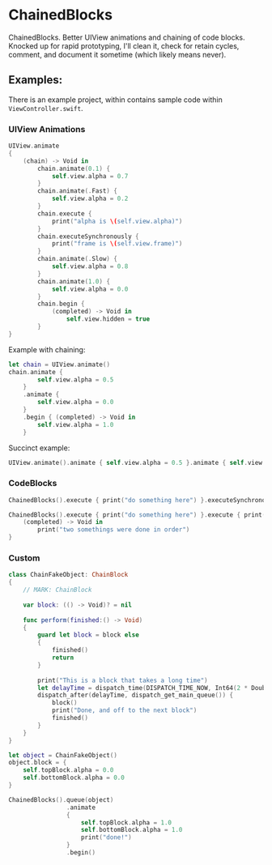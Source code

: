# ChainedBlocks
ChainedBlocks. Better UIView animations and chaining of code blocks.   
Knocked up for rapid prototyping, I'll clean it, check for retain cycles, comment, and document it sometime (which likely means never).

## Examples:

There is an example project, within contains sample code within `ViewController.swift`.

### UIView Animations

```swift
UIView.animate
{
	(chain) -> Void in
		chain.animate(0.1) {
			self.view.alpha = 0.7
		}
		chain.animate(.Fast) {
			self.view.alpha = 0.2
		}
		chain.execute {
			print("alpha is \(self.view.alpha)")
		}
		chain.executeSynchronously {
			print("frame is \(self.view.frame)")
		}
		chain.animate(.Slow) {
			self.view.alpha = 0.8
		}
		chain.animate(1.0) {
			self.view.alpha = 0.0
		}
		chain.begin {
			(completed) -> Void in
				self.view.hidden = true
		}
}
```

Example with chaining:

```swift
let chain = UIView.animate()
chain.animate {
		self.view.alpha = 0.5
	}
	.animate {
		self.view.alpha = 0.0
	}
	.begin { (completed) -> Void in
		self.view.alpha = 1.0
	}
```

Succinct example:
```swift
UIView.animate().animate { self.view.alpha = 0.5 }.animate { self.view.alpha = 0.0 }.begin()
```

### CodeBlocks
```swift
ChainedBlocks().execute { print("do something here") }.executeSynchronously { print("something was done, so do something else here") }.begin()
```

```swift
ChainedBlocks().execute { print("do something here") }.execute { print("something was done, so do something else here") }.begin {
	(completed) -> Void in
		print("two somethings were done in order")
}
```

### Custom

```swift
class ChainFakeObject: ChainBlock
{
	// MARK: ChainBlock
	
	var block: (() -> Void)? = nil
	
	func perform(finished:() -> Void)
	{
		guard let block = block else
		{
			finished()
			return
		}
		
		print("This is a block that takes a long time")
		let delayTime = dispatch_time(DISPATCH_TIME_NOW, Int64(2 * Double(NSEC_PER_SEC)))
		dispatch_after(delayTime, dispatch_get_main_queue()) {
			block()
			print("Done, and off to the next block")
			finished()
		}
	}
}

let object = ChainFakeObject()
object.block = {
	self.topBlock.alpha = 0.0
	self.bottomBlock.alpha = 0.0
}

ChainedBlocks().queue(object)
				.animate
				{
					self.topBlock.alpha = 1.0
					self.bottomBlock.alpha = 1.0
					print("done!")
				}
				.begin()
```
